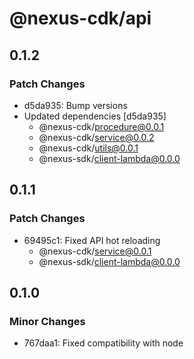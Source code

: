 # @nexus-cdk/api

## 0.1.2

### Patch Changes

- d5da935: Bump versions
- Updated dependencies [d5da935]
  - @nexus-cdk/procedure@0.0.1
  - @nexus-cdk/service@0.0.2
  - @nexus-cdk/utils@0.0.1
  - @nexus-sdk/client-lambda@0.0.0

## 0.1.1

### Patch Changes

- 69495c1: Fixed API hot reloading
  - @nexus-cdk/service@0.0.1
  - @nexus-sdk/client-lambda@0.0.0

## 0.1.0

### Minor Changes

- 767daa1: Fixed compatibility with node
